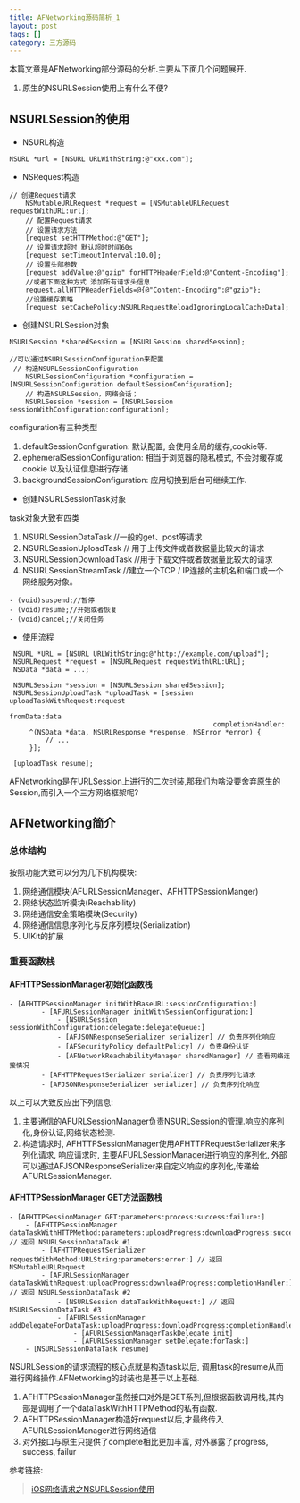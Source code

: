 ```yaml
---
title: AFNetworking源码简析_1
layout: post
tags: []
category: 三方源码
---
```

本篇文章是AFNetworking部分源码的分析.主要从下面几个问题展开.

1. 原生的NSURLSession使用上有什么不便?

## NSURLSession的使用

* NSURL构造

```
NSURL *url = [NSURL URLWithString:@"xxx.com"];
```

* NSRequest构造

```
// 创建Request请求
    NSMutableURLRequest *request = [NSMutableURLRequest requestWithURL:url];
    // 配置Request请求
    // 设置请求方法
    [request setHTTPMethod:@"GET"];
    // 设置请求超时 默认超时时间60s
    [request setTimeoutInterval:10.0];
    // 设置头部参数
    [request addValue:@"gzip" forHTTPHeaderField:@"Content-Encoding"];
    //或者下面这种方式 添加所有请求头信息
    request.allHTTPHeaderFields=@{@"Content-Encoding":@"gzip"};
    //设置缓存策略
    [request setCachePolicy:NSURLRequestReloadIgnoringLocalCacheData];
```

* 创建NSURLSession对象

```
NSURLSession *sharedSession = [NSURLSession sharedSession];

//可以通过NSURLSessionConfiguration来配置
 // 构造NSURLSessionConfiguration
    NSURLSessionConfiguration *configuration = [NSURLSessionConfiguration defaultSessionConfiguration];
    // 构造NSURLSession，网络会话；
    NSURLSession *session = [NSURLSession sessionWithConfiguration:configuration];
```
configuration有三种类型
1. defaultSessionConfiguration: 默认配置, 会使用全局的缓存,cookie等.
2. ephemeralSessionConfiguration: 相当于浏览器的隐私模式, 不会对缓存或 cookie 以及认证信息进行存储.
3. backgroundSessionConfiguration: 应用切换到后台可继续工作.

* 创建NSURLSessionTask对象

task对象大致有四类
1. NSURLSessionDataTask  //一般的get、post等请求
2. NSURLSessionUploadTask // 用于上传文件或者数据量比较大的请求
3. NSURLSessionDownloadTask //用于下载文件或者数据量比较大的请求
4. NSURLSessionStreamTask //建立一个TCP / IP连接的主机名和端口或一个网络服务对象。

```
- (void)suspend;//暂停
- (void)resume;//开始或者恢复
- (void)cancel;//关闭任务
```

* 使用流程

```
 NSURL *URL = [NSURL URLWithString:@"http://example.com/upload"];
 NSURLRequest *request = [NSURLRequest requestWithURL:URL];
 NSData *data = ...;

 NSURLSession *session = [NSURLSession sharedSession];
 NSURLSessionUploadTask *uploadTask = [session uploadTaskWithRequest:request
                                                            fromData:data
                                                   completionHandler:
     ^(NSData *data, NSURLResponse *response, NSError *error) {
         // ...
     }];

 [uploadTask resume];
```

AFNetworking是在URLSession上进行的二次封装,那我们为啥没要舍弃原生的Session,而引入一个三方网络框架呢?

## AFNetworking简介

### 总体结构

按照功能大致可以分为几下机构模块:
1. 网络通信模块(AFURLSessionManager、AFHTTPSessionManger)
2. 网络状态监听模块(Reachability)
3. 网络通信安全策略模块(Security)
4. 网络通信信息序列化与反序列模块(Serialization)
5. UIKit的扩展

### 重要函数栈
#### AFHTTPSessionManager初始化函数栈

```
- [AFHTTPSessionManager initWithBaseURL:sessionConfiguration:]
		- [AFURLSessionManager initWithSessionConfiguration:]
			- [NSURLSession sessionWithConfiguration:delegate:delegateQueue:]
			- [AFJSONResponseSerializer serializer] // 负责序列化响应
			- [AFSecurityPolicy defaultPolicy] // 负责身份认证
			- [AFNetworkReachabilityManager sharedManager] // 查看网络连接情况
		- [AFHTTPRequestSerializer serializer] // 负责序列化请求
		- [AFJSONResponseSerializer serializer] // 负责序列化响应
```
以上可以大致反应出下列信息:
1. 主要通信的AFURLSessionManager负责NSURLSession的管理.响应的序列化,身份认证,网络状态检测.
2. 构造请求时, AFHTTPSessionManager使用AFHTTPRequestSerializer来序列化请求, 响应请求时, 主要AFURLSessionManager进行响应的序列化, 外部可以通过AFJSONResponseSerializer来自定义响应的序列化,传递给AFURLSessionManager.

#### AFHTTPSessionManager GET方法函数栈

```
- [AFHTTPSessionManager GET:parameters:process:success:failure:]
	- [AFHTTPSessionManager dataTaskWithHTTPMethod:parameters:uploadProgress:downloadProgress:success:failure:] // 返回 NSURLSessionDataTask #1
		- [AFHTTPRequestSerializer requestWithMethod:URLString:parameters:error:] // 返回 NSMutableURLRequest
		- [AFURLSessionManager dataTaskWithRequest:uploadProgress:downloadProgress:completionHandler:] // 返回 NSURLSessionDataTask #2
			- [NSURLSession dataTaskWithRequest:] // 返回 NSURLSessionDataTask #3
			- [AFURLSessionManager addDelegateForDataTask:uploadProgress:downloadProgress:completionHandler:]
				- [AFURLSessionManagerTaskDelegate init]
				- [AFURLSessionManager setDelegate:forTask:]
	- [NSURLSessionDataTask resume]
```

NSURLSession的请求流程的核心点就是构造task以后, 调用task的resume从而进行网络操作.AFNetworking的封装也是基于以上基础.
1. AFHTTPSessionManager虽然接口对外是GET系列,但根据函数调用栈,其内部是调用了一个dataTaskWithHTTPMethod的私有函数.
2. AFHTTPSessionManager构造好request以后,才最终传入AFURLSessionManager进行网络通信
3. 对外接口与原生只提供了complete相比更加丰富, 对外暴露了progress, success, failur




参考链接:
> [iOS网络请求之NSURLSession使用](http://www.cnblogs.com/whoislcj/p/6369717.html)